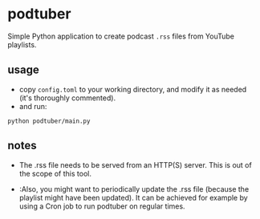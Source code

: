podtuber
========

Simple Python application to create podcast `.rss` files from YouTube playlists.

usage
-----
- copy `config.toml` to your working directory, and modify it as needed (it's thoroughly commented).
- and run: 
```shell
python podtuber/main.py
```

notes
-----
- The .rss file needs to be served from an HTTP(S) server. This is out of the scope of this tool.

- :Also, you might want to periodically update the .rss file (because the playlist might have been updated).
It can be achieved for example by using a Cron job to run podtuber on regular times.